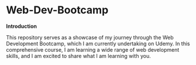 # Web-Dev-Bootcamp

**Introduction**

This repository serves as a showcase of my journey through the Web Development Bootcamp, which I am currently undertaking on Udemy. In this comprehensive course, I am learning a wide range of web development skills, and I am excited to share what I am learning with you.
